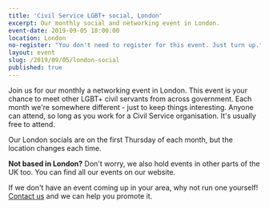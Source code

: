 ```yaml
---
title: 'Civil Service LGBT+ social, London'
excerpt: Our monthly social and networking event in London.
event-date: 2019-09-05 18:00:00
location: London
no-register: "You don't need to register for this event. Just turn up."
layout: event
slug: /2019/09/05/london-social
published: true
---
```

Join us for our monthly a networking event in London. This event is your chance to meet other LGBT+ civil servants from across government. Each month we're somewhere different - just to keep things interesting. Anyone can attend, so long as you work for a Civil Service organisation. It's usually free to attend.

Our London socials are on the first Thursday of each month, but the location changes each time.

**Not based in London?** Don't worry, we also hold events in other parts of the UK too. You can find all our events on our website.

If we don't have an event coming up in your area, why not run one yourself! [Contact us](/about/contact-us/) and we can help you promote it.